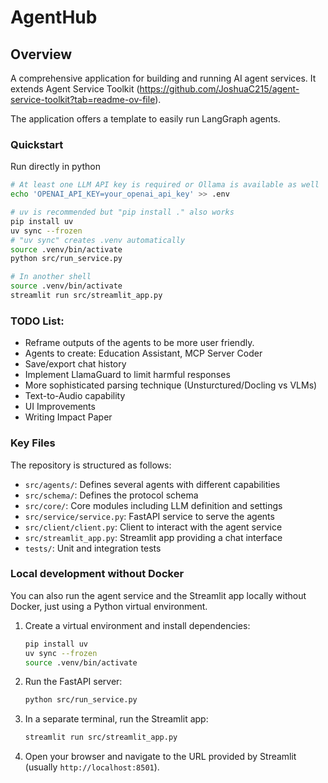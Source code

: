 # AgentHub

## Overview

A comprehensive application for building and running AI agent services. It extends Agent Service Toolkit (https://github.com/JoshuaC215/agent-service-toolkit?tab=readme-ov-file).

The application offers a template to easily run LangGraph agents.

### Quickstart

Run directly in python

```sh
# At least one LLM API key is required or Ollama is available as well
echo 'OPENAI_API_KEY=your_openai_api_key' >> .env

# uv is recommended but "pip install ." also works
pip install uv
uv sync --frozen
# "uv sync" creates .venv automatically
source .venv/bin/activate
python src/run_service.py

# In another shell
source .venv/bin/activate
streamlit run src/streamlit_app.py
```

### TODO List:

- Reframe outputs of the agents to be more user friendly.
- Agents to create: Education Assistant, MCP Server Coder
- Save/export chat history
- Implement LlamaGuard to limit harmful responses
- More sophisticated parsing technique (Unsturctured/Docling vs VLMs)
- Text-to-Audio capability
- UI Improvements
- Writing Impact Paper

### Key Files

The repository is structured as follows:

- `src/agents/`: Defines several agents with different capabilities
- `src/schema/`: Defines the protocol schema
- `src/core/`: Core modules including LLM definition and settings
- `src/service/service.py`: FastAPI service to serve the agents
- `src/client/client.py`: Client to interact with the agent service
- `src/streamlit_app.py`: Streamlit app providing a chat interface
- `tests/`: Unit and integration tests

### Local development without Docker

You can also run the agent service and the Streamlit app locally without Docker, just using a Python virtual environment.

1. Create a virtual environment and install dependencies:

   ```sh
   pip install uv
   uv sync --frozen
   source .venv/bin/activate
   ```

2. Run the FastAPI server:

   ```sh
   python src/run_service.py
   ```

3. In a separate terminal, run the Streamlit app:

   ```sh
   streamlit run src/streamlit_app.py
   ```

4. Open your browser and navigate to the URL provided by Streamlit (usually `http://localhost:8501`).
